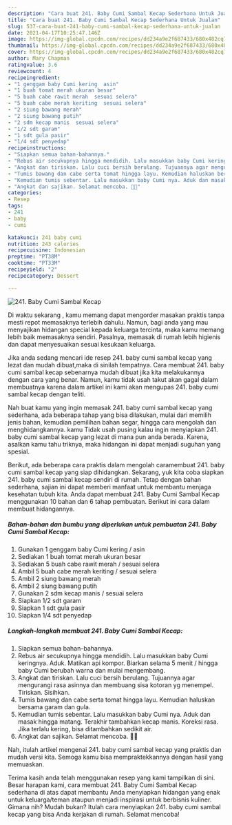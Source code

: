 ```yaml
---
description: "Cara buat 241. Baby Cumi Sambal Kecap Sederhana Untuk Jualan"
title: "Cara buat 241. Baby Cumi Sambal Kecap Sederhana Untuk Jualan"
slug: 537-cara-buat-241-baby-cumi-sambal-kecap-sederhana-untuk-jualan
date: 2021-04-17T10:25:47.146Z
image: https://img-global.cpcdn.com/recipes/dd234a9e2f687433/680x482cq70/241-baby-cumi-sambal-kecap-foto-resep-utama.jpg
thumbnail: https://img-global.cpcdn.com/recipes/dd234a9e2f687433/680x482cq70/241-baby-cumi-sambal-kecap-foto-resep-utama.jpg
cover: https://img-global.cpcdn.com/recipes/dd234a9e2f687433/680x482cq70/241-baby-cumi-sambal-kecap-foto-resep-utama.jpg
author: Mary Chapman
ratingvalue: 3.6
reviewcount: 4
recipeingredient:
- "1 genggam baby Cumi kering  asin"
- "1 buah tomat merah ukuran besar"
- "5 buah cabe rawit merah  sesuai selera"
- "5 buah cabe merah keriting  sesuai selera"
- "2 siung bawang merah"
- "2 siung bawang putih"
- "2 sdm kecap manis  sesuai selera"
- "1/2 sdt garam"
- "1 sdt gula pasir"
- "1/4 sdt penyedap"
recipeinstructions:
- "Siapkan semua bahan-bahannya."
- "Rebus air secukupnya hingga mendidih. Lalu masukkan baby Cumi keringnya. Aduk. Matikan api kompor. Biarkan selama 5 menit / hingga baby Cumi berubah warna dan mulai mengembang."
- "Angkat dan tiriskan. Lalu cuci bersih berulang. Tujuannya agar mengurangi rasa asinnya dan membuang sisa kotoran yg menempel. Tiriskan. Sisihkan."
- "Tumis bawang dan cabe serta tomat hingga layu. Kemudian haluskan bersama garam dan gula."
- "Kemudian tumis sebentar. Lalu masukkan baby Cumi nya. Aduk dan masak hingga matang. Terakhir tambahkan kecap manis. Koreksi rasa. Jika terlalu kering, bisa ditambahkan sedikit air."
- "Angkat dan sajikan. Selamat mencoba. 🤗😊"
categories:
- Resep
tags:
- 241
- baby
- cumi

katakunci: 241 baby cumi 
nutrition: 243 calories
recipecuisine: Indonesian
preptime: "PT38M"
cooktime: "PT33M"
recipeyield: "2"
recipecategory: Dessert

---
```



![241. Baby Cumi Sambal Kecap](https://img-global.cpcdn.com/recipes/dd234a9e2f687433/680x482cq70/241-baby-cumi-sambal-kecap-foto-resep-utama.jpg)

Di waktu  sekarang , kamu memang dapat mengorder masakan praktis tanpa mesti repot memasaknya terlebih dahulu. Namun, bagi anda yang mau menyajikan hidangan special kepada keluarga tercinta, maka kamu memang lebih baik memasaknya sendiri. Pasalnya, memasak di rumah lebih higienis dan dapat menyesuaikan sesuai kesukaan keluarga.

Jika anda sedang mencari ide resep 241. baby cumi sambal kecap yang lezat dan mudah dibuat,maka di sinilah tempatnya. Cara membuat 241. baby cumi sambal kecap  sebenarnya mudah dibuat jika kita melakukannya dengan cara yang benar. Namun, kamu tidak usah takut akan gagal dalam membuatnya 
karena dalam artikel ini kami akan mengupas 241. baby cumi sambal kecap dengan teliti.  



Nah buat kamu yang ingin memasak 241. baby cumi sambal kecap yang sederhana, ada beberapa tahap yang bisa dilakukan, mulai dari memilih jenis bahan, kemudian pemilihan bahan segar, hingga cara mengolah dan menghidangkannya. kamu Tidak usah pusing kalau ingin menyiapkan 241. baby cumi sambal kecap yang lezat di mana pun anda berada. Karena, asalkan kamu  tahu triknya, maka hidangan ini dapat menjadi suguhan yang spesial.

Berikut, ada beberapa cara praktis  dalam mengolah caramembuat 241. baby cumi sambal kecap yang siap dihidangkan. Sekarang, yuk kita coba siapkan 241. baby cumi sambal kecap sendiri di rumah. Tetap dengan bahan sederhana, sajian ini dapat memberi manfaat untuk membantu menjaga kesehatan tubuh kita. Anda dapat membuat 241. Baby Cumi Sambal Kecap menggunakan 10 bahan dan 6 tahap pembuatan. Berikut ini cara dalam membuat hidangannya.

<!--inarticleads1-->

##### Bahan-bahan dan bumbu yang diperlukan untuk pembuatan 241. Baby Cumi Sambal Kecap:

1. Gunakan 1 genggam baby Cumi kering / asin
1. Sediakan 1 buah tomat merah ukuran besar
1. Sediakan 5 buah cabe rawit merah / sesuai selera
1. Ambil 5 buah cabe merah keriting / sesuai selera
1. Ambil 2 siung bawang merah
1. Ambil 2 siung bawang putih
1. Gunakan 2 sdm kecap manis / sesuai selera
1. Siapkan 1/2 sdt garam
1. Siapkan 1 sdt gula pasir
1. Siapkan 1/4 sdt penyedap




<!--inarticleads2-->

##### Langkah-langkah membuat 241. Baby Cumi Sambal Kecap:

1. Siapkan semua bahan-bahannya.
1. Rebus air secukupnya hingga mendidih. Lalu masukkan baby Cumi keringnya. Aduk. Matikan api kompor. Biarkan selama 5 menit / hingga baby Cumi berubah warna dan mulai mengembang.
1. Angkat dan tiriskan. Lalu cuci bersih berulang. Tujuannya agar mengurangi rasa asinnya dan membuang sisa kotoran yg menempel. Tiriskan. Sisihkan.
1. Tumis bawang dan cabe serta tomat hingga layu. Kemudian haluskan bersama garam dan gula.
1. Kemudian tumis sebentar. Lalu masukkan baby Cumi nya. Aduk dan masak hingga matang. Terakhir tambahkan kecap manis. Koreksi rasa. Jika terlalu kering, bisa ditambahkan sedikit air.
1. Angkat dan sajikan. Selamat mencoba. 🤗😊




Nah, itulah artikel mengenai  241. baby cumi sambal kecap  yang praktis dan mudah versi kita. Semoga kamu bisa mempraktekkannya dengan hasil yang memuaskan. 

Terima kasih anda telah menggunakan resep yang kami tampilkan di sini. Besar harapan kami, cara membuat  241. Baby Cumi Sambal Kecap sederhana di atas dapat membantu Anda menyiapkan hidangan yang enak untuk keluarga/teman ataupun menjadi inspirasi untuk berbisnis kuliner. Gimana nih? Mudah bukan? Itulah cara menyiapkan 241. baby cumi sambal kecap yang bisa Anda kerjakan di rumah. Selamat mencoba!

